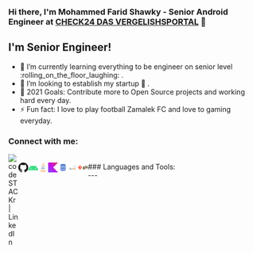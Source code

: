 ### Hi there, I'm Mohammed Farid Shawky - Senior Android Engineer at [CHECK24 DAS VERGELISHSPORTAL][Ewebsite] :wave:
## I'm Senior Engineer!
- :seedling: I’m currently learning everything to be engineer on senior level :rolling_on_the_floor_laughing: .
- :dancers: I’m looking to establish my startup :muscle: .
- :goal_net: 2021 Goals: Contribute more to Open Source projects and working hard every day.
- :zap: Fun fact: I love to play football Zamalek FC and love to gaming everyday.
### Connect with me:
[<img align="left" alt="codeSTACKr | LinkedIn" width="20px" src="https://cdn.jsdelivr.net/npm/simple-icons@v3/icons/linkedin.svg"/>][linkedin]

<br>
### Languages and Tools:
<img align="left" alt="GitHub" width="20px" src="https://raw.githubusercontent.com/github/explore/78df643247d429f6cc873026c0622819ad797942/topics/github/github.png" />
<img align="left" alt="Android" width="20px" src="https://raw.githubusercontent.com/github/explore/80688e429a7d4ef2fca1e82350fe8e3517d3494d/topics/android/android.png" />
<img align="left" alt="JAVA" width="20px" src="https://raw.githubusercontent.com/github/explore/80688e429a7d4ef2fca1e82350fe8e3517d3494d/topics/java/java.png" />
<img align="left" alt="Kotlin" width="20px" src="https://raw.githubusercontent.com/github/explore/80688e429a7d4ef2fca1e82350fe8e3517d3494d/topics/kotlin/kotlin.png" />
<img align="left" alt="SQL" width="20px" src="https://raw.githubusercontent.com/github/explore/80688e429a7d4ef2fca1e82350fe8e3517d3494d/topics/sql/sql.png" />
<img align="left" alt="MySQL" width="20px" src="https://raw.githubusercontent.com/github/explore/80688e429a7d4ef2fca1e82350fe8e3517d3494d/topics/mysql/mysql.png" />
<img align="left" alt="Git" width="20px" src="https://raw.githubusercontent.com/github/explore/80688e429a7d4ef2fca1e82350fe8e3517d3494d/topics/git/git.png" />
<br />
<!-- ---
### :closed_book: Sample Of My Projects -->
<!-- BLOG-POST-LIST:START -->
<!-- - [LiveMentor - Full Stack project with Laravel and Angular](https://mohamd-khairy.github.io/mymentor-angular/)
- [Law5 - BackEnd Project With Lumen Framework](http://apps.orchtech.com/law-5/home)
- [meat&more - CMS Prject with Wordpress](https://pencilproduction.com/meatmore/) -->
<!-- BLOG-POST-LIST:END -->
--- 
<!-- <img align="left" alt="Mohammed Farid Github Stats" src="https://github-readme-stats.codestackr.vercel.app/api?username=mohammedfarid&show_icons=true&hide_border=true" /> -->

[Ewebsite]: https://www.check24.de/
[linkedin]: https://linkedin.com/in/mofaridshawky/
